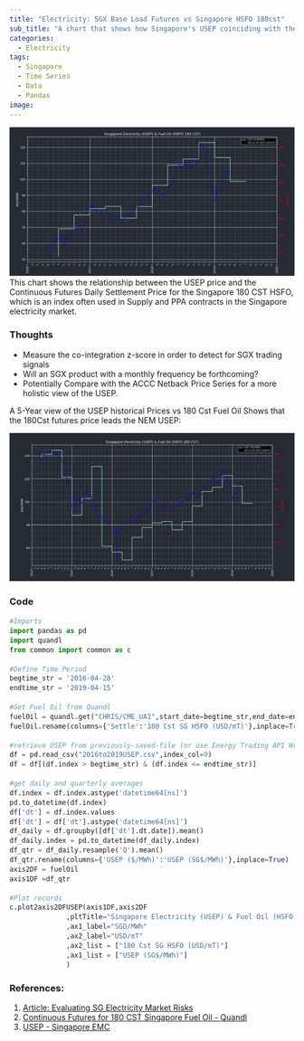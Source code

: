 ```yaml
---
title: "Electricity: SGX Base Load Futures vs Singapore HSFO 180cst"
sub_title: "A chart that shows how Singapore's USEP coinciding with the 180cst HSFO Settlement Price"
categories:
  - Electricity
tags:
  - Singapore
  - Time Series
  - Data
  - Pandas
image: 
---
```

![png](/assets/images/post-2019-04-01/hsfousep.PNG)
This chart shows the relationship between the USEP price and the Continuous Futures Daily Settlement Price for the Singapore 180 CST HSFO, which is an index often used in Supply and PPA contracts in the Singapore electricity market.

### Thoughts
* Measure the co-integration z-score in order to detect for SGX trading signals
* Will an SGX product with a monthly frequency be forthcoming?
* Potentially Compare with the ACCC Netback Price Series for a more holistic view of the USEP.

A 5-Year view of the USEP historical Prices vs 180 Cst Fuel Oil Shows that the 180Cst futures price leads the NEM USEP:

![png](/assets/images/post-2019-04-01/USEPHistorical.PNG)



### Code

```python
#Imports
import pandas as pd
import quandl
from common import common as c

#Define Time Period
begtime_str = '2016-04-28'
endtime_str = '2019-04-15'

#Get Fuel Oil from Quandl
fuelOil = quandl.get("CHRIS/CME_UA1",start_date=begtime_str,end_date=endtime_str, authtoken="<AUTH KEY HERE>")
fuelOil.rename(columns={'Settle':'180 Cst SG HSFO (USD/mT)'},inplace=True)

#retrieve USEP from previously-saved-file (or use Energy Trading API Wrapper)
df = pd.read_csv("2016to2019USEP.csv",index_col=0)
df = df[(df.index > begtime_str) & (df.index <= endtime_str)]

#get daily and quarterly averages
df.index = df.index.astype('datetime64[ns]')
pd.to_datetime(df.index)
df['dt'] = df.index.values
df['dt'] = df['dt'].astype('datetime64[ns]')
df_daily = df.groupby([df['dt'].dt.date]).mean()
df_daily.index = pd.to_datetime(df_daily.index)
df_qtr = df_daily.resample('Q').mean()
df_qtr.rename(columns={'USEP ($/MWh)':'USEP (SG$/MWh)'},inplace=True)
axis2DF = fuelOil
axis1DF =df_qtr

#Plot records
c.plot2axis2DFUSEP(axis1DF,axis2DF
              ,pltTitle="Singapore Electricity (USEP) & Fuel Oil (HSFO 180 CST)"
              ,ax1_label="SGD/MWh"
              ,ax2_label="USD/mT"
              ,ax2_list = ["180 Cst SG HSFO (USD/mT)"]
              ,ax1_list = ["USEP (SG$/MWh)"]
              )
```

### References:
1. [Article: Evaluating SG Electricity Market Risks](https://medium.com/@howardlhw/understanding-singapore-electricity-market-risks-in-dept-analysis-using-data-4e3ab369079b)
2. [Continuous Futures for 180 CST Singapore Fuel Oil - Quandl](https://www.quandl.com/data/CHRIS/CME_UA1-Singapore-Fuel-Oil-180-cst-Platts-Futures-Continuous-Contract-1-UA1-Front-Month)
3. [USEP - Singapore EMC](https://www.emcsg.com/marketdata/priceinformation)